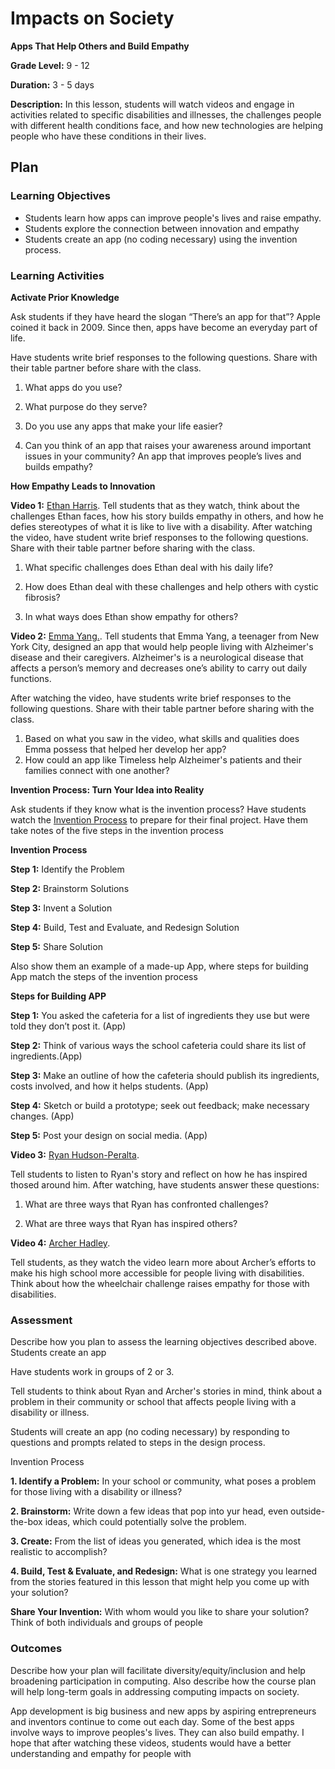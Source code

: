 # Impacts on Society

**Apps That Help Others and Build Empathy**

**Grade Level:** 9 - 12

**Duration:** 3 - 5 days

**Description:**
In this lesson, students will watch videos and engage in activities related to specific disabilities and illnesses, the challenges people with different health conditions face, and how new technologies are helping people who have these conditions in their lives.

## Plan

### Learning Objectives

- Students learn how apps can improve people's lives and raise empathy.
- Students explore the connection between innovation and empathy
- Students create an app (no coding necessary) using the invention process. 

### Learning Activities

**Activate Prior Knowledge**

Ask students if they have heard the slogan “There’s an app for that”? Apple coined it back in 2009. Since then, apps have become an everyday part of life. 

Have students write brief responses to the following questions. Share with their table partner before share with the class.

1. What apps do you use? 

2. What purpose do they serve? 

3. Do you use any apps that make your life easier?

4. Can you think of an app that raises your awareness around important issues in your community? An app that improves people’s lives and builds empathy?

**How Empathy Leads to Innovation**

**Video 1:** [Ethan Harris](https://studentreportinglabs.org/youth-reporting/student-hopes-to-help-those-with-same-genetic-disorder/). 
Tell students that as they watch, think about the challenges Ethan faces, how his story builds empathy in others, and how he defies stereotypes of what it is like to live with a disability.
After watching the video, have student write brief responses to the following questions. Share with their table partner before sharing with the class. 

1. What specific challenges does Ethan deal with his daily life?

2. How does Ethan deal with these challenges and help others with cystic fibrosis?

3. In what ways does Ethan show empathy for others?

**Video 2:** [Emma Yang.](https://www.youtube.com/watch?v=7FX9kZigpjc). 
Tell students that Emma Yang, a teenager from New York City, designed an app that would help people living with Alzheimer's disease and their caregivers. Alzheimer's is a neurological disease that affects a person’s memory and decreases one’s ability to carry out daily functions.

After watching the video, have students write brief responses to the following questions. Share with their table partner before sharing with the class.
1. Based on what you saw in the video, what skills and qualities does Emma possess that helped her develop her app?
2. How could an app like Timeless help Alzheimer's patients and their families connect with one another?

**Invention Process: Turn Your Idea into Reality**

Ask students if they know what is the invention process?
Have students watch the [Invention Process](https://contrib.pbslearningmedia.org/WGBH/conv18/adptech12_int_idsprocess/index.html) to prepare for their final project.
Have them take notes of the five steps in the invention process

**Invention Process**

**Step 1:** Identify the Problem

**Step 2:** Brainstorm Solutions

**Step 3:** Invent a Solution

**Step 4:** Build, Test and Evaluate, and Redesign Solution

**Step 5:** Share Solution

Also show them an example of a made-up App, where steps for building App match the steps of the invention process

**Steps for Building APP**

**Step 1:** You asked the cafeteria for a list of ingredients they use but were told they don’t post it. (App)

**Step 2:** Think of various ways the school cafeteria could share its list of ingredients.(App)

**Step 3:** Make an outline of how the cafeteria should publish its ingredients, costs involved, and how it helps students. (App)

**Step 4:** Sketch or build a prototype; seek out feedback; make necessary changes. (App)

**Step 5:** Post your design on social media. (App)

**Video 3:** [Ryan Hudson-Peralta](https://www.youtube.com/watch?v=aDHXMfnjqjI). 

Tell students to listen to Ryan's story and reflect on how he has inspired thosed around him. After watching, have students answer these questions:

1. What are three ways that Ryan has confronted challenges?

2. What are three ways that Ryan has inspired others?

**Video 4:** [Archer Hadley](https://www.youtube.com/watch?v=Kh1a_juMMoo). 

Tell students, as they watch the video learn more about Archer’s efforts to make his high school more accessible for people living with disabilities. Think about how the wheelchair challenge raises empathy for those with disabilities. 

### Assessment

Describe how you plan to assess the learning objectives described above.
Students create an app

Have students work in groups of 2 or 3.

Tell students to think about Ryan and Archer's stories in mind, think about a problem in their community or school that affects people living with a disability or illness. 

Students will create an app (no coding necessary) by responding to questions and prompts related to steps in the design process.

Invention Process

**1. Identify a Problem:** In your school or community, what poses a problem for those living with a disability or illness?

**2. Brainstorm:** Write down a few ideas that pop into yur head, even outside-the-box ideas, which could potentially solve the problem.

**3. Create:** From the list of ideas you generated, which idea is the most realistic to accomplish?

**4. Build, Test & Evaluate, and Redesign:** What is one strategy you learned from the stories featured in this lesson that might help you come up with your solution?

**Share Your Invention:** With whom would you like to share your solution? Think of both individuals and groups of people

### Outcomes

Describe how your plan will facilitate diversity/equity/inclusion and help broadening participation in computing. Also describe how the course plan will help long-term goals in addressing computing impacts on society.

App development is big business and new apps by aspiring entrepreneurs and inventors continue to come out each day. Some of the best apps involve ways to improve peoples's lives. They can also build empathy. I hope that after watching these videos, students would have a better understanding and empathy for people with 


